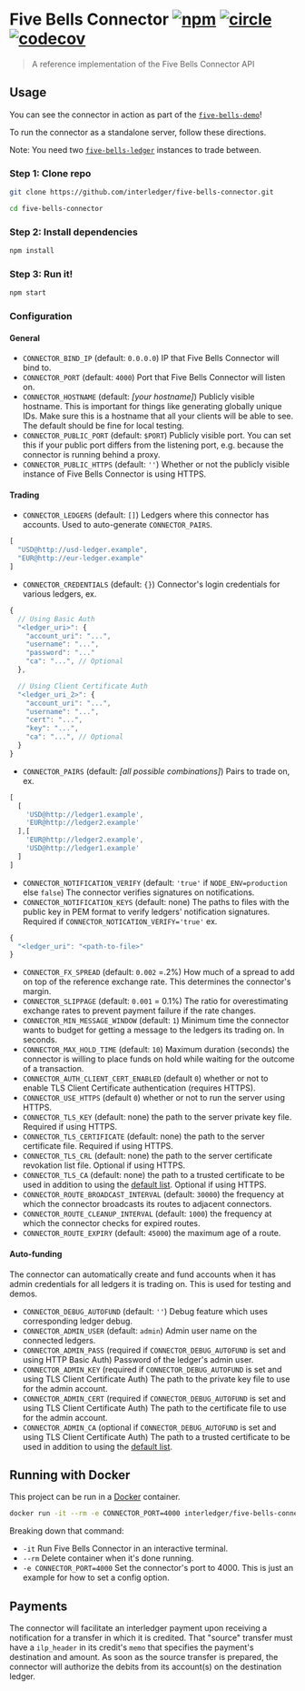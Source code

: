 # Five Bells Connector [![npm][npm-image]][npm-url] [![circle][circle-image]][circle-url] [![codecov][codecov-image]][codecov-url]

[npm-image]: https://img.shields.io/npm/v/five-bells-connector.svg?style=flat
[npm-url]: https://npmjs.org/package/five-bells-connector
[circle-image]: https://circleci.com/gh/interledger/five-bells-connector.svg?style=shield
[circle-url]: https://circleci.com/gh/interledger/five-bells-connector
[codecov-image]: https://codecov.io/gh/interledger/five-bells-connector/branch/master/graph/badge.svg
[codecov-url]: https://codecov.io/gh/interledger/five-bells-connector

> A reference implementation of the Five Bells Connector API

## Usage

You can see the connector in action as part of the [`five-bells-demo`](https://github.com/interledger/five-bells-demo)!

To run the connector as a standalone server, follow these directions.

Note: You need two [`five-bells-ledger`](https://github.com/interledger/five-bells-ledger) instances to trade between.

### Step 1: Clone repo

``` sh
git clone https://github.com/interledger/five-bells-connector.git

cd five-bells-connector
```
### Step 2: Install dependencies

``` sh
npm install
```

### Step 3: Run it!

``` sh
npm start
```

### Configuration

#### General

* `CONNECTOR_BIND_IP` (default: `0.0.0.0`) IP that Five Bells Connector will bind to.
* `CONNECTOR_PORT` (default: `4000`) Port that Five Bells Connector will listen on.
* `CONNECTOR_HOSTNAME` (default: *[your hostname]*) Publicly visible hostname. This is important for things like generating globally unique IDs. Make sure this is a hostname that all your clients will be able to see. The default should be fine for local testing.
* `CONNECTOR_PUBLIC_PORT` (default: `$PORT`) Publicly visible port. You can set this if your public port differs from the listening port, e.g. because the connector is running behind a proxy.
* `CONNECTOR_PUBLIC_HTTPS` (default: `''`) Whether or not the publicly visible instance of Five Bells Connector is using HTTPS.

#### Trading

* `CONNECTOR_LEDGERS` (default: `[]`) Ledgers where this connector has accounts. Used to auto-generate `CONNECTOR_PAIRS`.
```js
[
  "USD@http://usd-ledger.example",
  "EUR@http://eur-ledger.example"
]
```
* `CONNECTOR_CREDENTIALS` (default: `{}`) Connector's login credentials for various ledgers, ex.
```js
{
  // Using Basic Auth
  "<ledger_uri>": {
    "account_uri": "...",
    "username": "...",
    "password": "..."
    "ca": "...", // Optional
  },

  // Using Client Certificate Auth
  "<ledger_uri_2>": {
    "account_uri": "...",
    "username": "...",
    "cert": "...",
    "key": "...",
    "ca": "...", // Optional
  }
}
```
* `CONNECTOR_PAIRS` (default: *[all possible combinations]*) Pairs to trade on, ex.
```js
[
  [
    'USD@http://ledger1.example',
    'EUR@http://ledger2.example'
  ],[
    'EUR@http://ledger2.example',
    'USD@http://ledger1.example'
  ]
]
```

* `CONNECTOR_NOTIFICATION_VERIFY` (default: `'true'` if `NODE_ENV=production` else `false`) The connector verifies  signatures on notifications.
* `CONNECTOR_NOTIFICATION_KEYS` (default: none) The paths to files with the public key in PEM format to verify ledgers' notification signatures. Required if `CONNECTOR_NOTICATION_VERIFY='true'`
ex.
```js
{
  "<ledger_uri": "<path-to-file>"
}
```

* `CONNECTOR_FX_SPREAD` (default: `0.002` =.2%) How much of a spread to add on top of the reference exchange rate. This determines the connector's margin.
* `CONNECTOR_SLIPPAGE` (default: `0.001` = 0.1%) The ratio for overestimating exchange rates to prevent payment failure if the rate changes.
* `CONNECTOR_MIN_MESSAGE_WINDOW` (default: `1`) Minimum time the connector wants to budget for getting a message to the ledgers its trading on. In seconds.
* `CONNECTOR_MAX_HOLD_TIME` (default: `10`) Maximum duration (seconds) the connector is willing to place funds on hold while waiting for the outcome of a transaction.
* `CONNECTOR_AUTH_CLIENT_CERT_ENABLED` (default `0`) whether or not to enable TLS Client Certificate authentication (requires HTTPS).
* `CONNECTOR_USE_HTTPS` (default `0`) whether or not to run the server using HTTPS.
* `CONNECTOR_TLS_KEY` (default: none) the path to the server private key file. Required if using HTTPS.
* `CONNECTOR_TLS_CERTIFICATE` (default: none) the path to the server certificate file. Required if using HTTPS.
* `CONNECTOR_TLS_CRL` (default: none) the path to the server certificate revokation list file. Optional if using HTTPS.
* `CONNECTOR_TLS_CA` (default: none) the path to a trusted certificate to be used in addition to using the [default list](https://github.com/nodejs/node/blob/v4.3.0/src/node_root_certs.h). Optional if using HTTPS.
* `CONNECTOR_ROUTE_BROADCAST_INTERVAL` (default: `30000`) the frequency at which the connector broadcasts its routes to adjacent connectors.
* `CONNECTOR_ROUTE_CLEANUP_INTERVAL` (default: `1000`) the frequency at which the connector checks for expired routes.
* `CONNECTOR_ROUTE_EXPIRY` (default: `45000`) the maximum age of a route.

#### Auto-funding

The connector can automatically create and fund accounts when it has admin credentials for all ledgers it is trading on. This is used for testing and demos.

* `CONNECTOR_DEBUG_AUTOFUND` (default: `''`) Debug feature which uses corresponding ledger debug.
* `CONNECTOR_ADMIN_USER` (default: `admin`) Admin user name on the connected ledgers.
* `CONNECTOR_ADMIN_PASS` (required if `CONNECTOR_DEBUG_AUTOFUND` is set and using HTTP Basic Auth) Password of the ledger's admin user.
* `CONNECTOR_ADMIN_KEY` (required if `CONNECTOR_DEBUG_AUTOFUND` is set and using TLS Client Certificate Auth) The path to the private key file to use for the admin account.
* `CONNECTOR_ADMIN_CERT` (required if `CONNECTOR_DEBUG_AUTOFUND` is set and using TLS Client Certificate Auth) The path to the certificate file to use for the admin account.
* `CONNECTOR_ADMIN_CA` (optional if `CONNECTOR_DEBUG_AUTOFUND` is set and using TLS Client Certificate Auth) The path to a trusted certificate to be used in addition to using the [default list](https://github.com/nodejs/node/blob/v4.3.0/src/node_root_certs.h).

## Running with Docker

This project can be run in a [Docker](https://www.docker.com/) container.


``` sh
docker run -it --rm -e CONNECTOR_PORT=4000 interledger/five-bells-connector
```

Breaking down that command:

* `-it` Run Five Bells Connector in an interactive terminal.
* `--rm` Delete container when it's done running.
* `-e CONNECTOR_PORT=4000` Set the connector's port to 4000. This is just an example for how to set a config option.

## Payments

The connector will facilitate an interledger payment upon receiving a notification for a transfer in which it is credited. That "source" transfer must have a `ilp_header` in its credit's `memo` that specifies the payment's destination and amount.
As soon as the source transfer is prepared, the connector will authorize the debits from its account(s) on the destination ledger.
